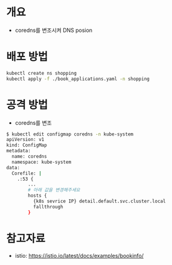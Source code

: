 # 개요
* coredns를 변조시켜 DNS posion

# 배포 방법

```sh
kubectl create ns shopping
kubectl apply -f ./book_applications.yaml -n shopping
```

# 공격 방법

* coredns를 변조

```sh
$ kubectl edit configmap coredns -n kube-system
apiVersion: v1
kind: ConfigMap
metadata:
  name: coredns
  namespace: kube-system
data:
  Corefile: |
    .:53 {
        ...
        # 아래 값을 변경해주세요
        hosts {
          {k8s sevrice IP} detail.default.svc.cluster.local
          fallthrough
        }
```

# 참고자료
* istio: https://istio.io/latest/docs/examples/bookinfo/

